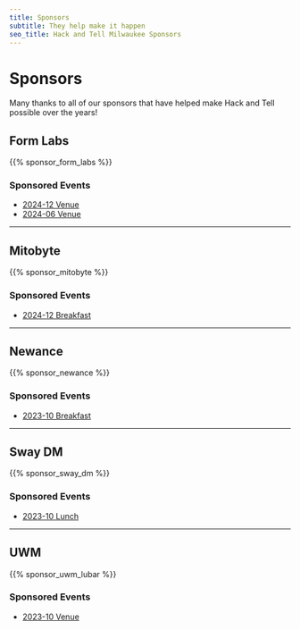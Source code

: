 ```yaml
---
title: Sponsors
subtitle: They help make it happen
seo_title: Hack and Tell Milwaukee Sponsors
---
```


# Sponsors

Many thanks to all of our sponsors that have helped make Hack and Tell
possible over the years!

## Form Labs

{{% sponsor_form_labs %}}

### Sponsored Events

* [2024-12 Venue](/events/2024-12/)
* [2024-06 Venue](/events/2024-06/)

---

## Mitobyte

{{% sponsor_mitobyte %}}

### Sponsored Events

* [2024-12 Breakfast](/events/2024-12/)

---

## Newance

{{% sponsor_newance %}}

### Sponsored Events

* [2023-10 Breakfast](/events/2023-10/)

---

## Sway DM

{{% sponsor_sway_dm %}}

### Sponsored Events

* [2023-10 Lunch](/events/2023-10/)

---

## UWM

{{% sponsor_uwm_lubar %}}

### Sponsored Events

* [2023-10 Venue](/events/2023-10)

